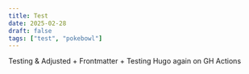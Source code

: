 ```yaml
---
title: Test
date: 2025-02-28 
draft: false 
tags: ["test", "pokebowl"] 
--- 
```

Testing & Adjusted + Frontmatter + Testing Hugo again on GH Actions